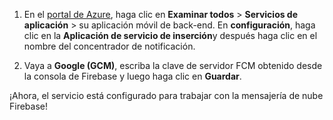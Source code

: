 
1. En el [portal de Azure](https://portal.azure.com/), haga clic en **Examinar todos** > **Servicios de aplicación** > su aplicación móvil de back-end. En **configuración**, haga clic en la **Aplicación de servicio de inserción**y después haga clic en el nombre del concentrador de notificación.

2. Vaya a **Google (GCM)**, escriba la clave de servidor FCM obtenido desde la consola de Firebase y luego haga clic en **Guardar**.

¡Ahora, el servicio está configurado para trabajar con la mensajería de nube Firebase!

<!-- URLs. -->

<!-- images -->
